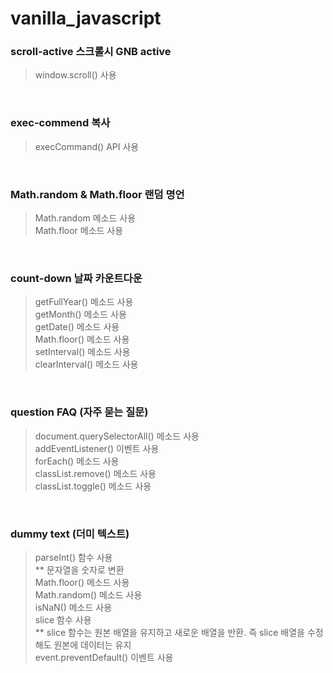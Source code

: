 # vanilla_javascript

### scroll-active 스크롤시 GNB active

> window.scroll() 사용

<br>

### exec-commend 복사

> execCommand() API 사용

<br>

### Math.random & Math.floor 랜덤 명언

> Math.random 메소드 사용 <br>
> Math.floor 메소드 사용

<br>

### count-down 날짜 카운트다운

> getFullYear() 메소드 사용 <br>
> getMonth() 메소드 사용 <br>
> getDate() 메소드 사용 <br>
> Math.floor() 메소드 사용 <br>
> setInterval() 메소드 사용 <br>
> clearInterval() 메소드 사용 <br>

<br>

### question FAQ (자주 묻는 질문)

> document.querySelectorAll() 메소드 사용 <br>
> addEventListener() 이벤트 사용 <br>
> forEach() 메소드 사용 <br>
> classList.remove() 메소드 사용 <br>
> classList.toggle() 메소드 사용 <br>

<br>

### dummy text (더미 텍스트)

> parseInt() 함수 사용 <br> ** 문자열을 숫자로 변환 <br>
> Math.floor() 메소드 사용 <br>
> Math.random() 메소드 사용 <br>
> isNaN() 메소드 사용 <br>
> slice 함수 사용 <br> ** slice 함수는 원본 배열을 유지하고 새로운 배열을 반환. 즉 slice 배열을 수정해도 원본에 데이터는 유지 <br>
> event.preventDefault() 이벤트 사용 <br>
